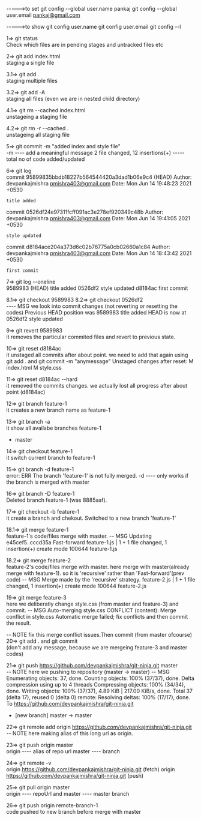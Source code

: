 <!-- NOTE  git config-->

----->to set
git config --global user.name pankaj
git config --global user.email pankaj@gmail.com

----->to show
git config user.name
git config user.email
git config --l

1=> git status
\
Check which files are in pending stages and untracked files etc

<!-- Normally 3 steps of file MSG  MODIFIED STAGING COMMITTED -->

2=> git add index.html
\
staging a single file

3.1=> git add .
\
staging multiple files

3.2=> git add -A
\
staging all files (even we are in nested child directory)

4.1=> git rm --cached index.html
\
unstageing a staging file

4.2=> git rm -r --cached .
\
unstageing all staging file

5=> git commit -m "added index and style file"
\
-m ---- add a meaningful message
2 file changed, 12 insertions(+) ----- total no of code added/updated

<!-- NOTE log (NORMAL AND CONDENSED) -->

6=> git log
\
commit 95899835bbdb18227b564544420a3dad1b06e9c4 (HEAD)
Author: devpankajmishra <pmishra403@gmail.com>
Date: Mon Jun 14 19:48:23 2021 +0530

    title added

commit 0526df24e97311fcff091ac3e278ef920349c48b
Author: devpankajmishra <pmishra403@gmail.com>
Date: Mon Jun 14 19:41:05 2021 +0530

    style updated

commit d8184ace204a373d6c02b76775a0cb02660a1c84
Author: devpankajmishra <pmishra403@gmail.com>
Date: Mon Jun 14 18:43:42 2021 +0530

    first commit

7=> git log --oneline
\
9589983 (HEAD) title added
0526df2 style updated
d8184ac first commit

<!-- NOTE  Revert stages/commits -->

8.1=> git checkout 9589983
8.2=> git checkout 0526df2
\
---- MSG we look into commit changes (not reverting or resetting the codes)
Previous HEAD position was 9589983 title added
HEAD is now at 0526df2 style updated

9=> git revert 9589983
\
it removes the particular commited files and revert to previous state.

10=> git reset d8184ac
\
it unstaged all commits after about point. we need to add that again using git add . and git commit -m "anymessage"
Unstaged changes after reset:
M index.html
M style.css

11=> git reset d8184ac --hard
\
it removed the commits changes. we actually lost all progress after about point (d8184ac)

<!-- NOTE  create Brances and merge with master branch  -->

12=> git branch feature-1
\
it creates a new branch name as feature-1

13=> git branch -a
\
it show all availabe branches
feature-1

- master

14=> git checkout feature-1
\
it switch current branch to feature-1

<!-- NOTE  we MERGE or DELETE branches from only master* branch -->

15=> git branch -d feature-1
\
error: ERR The branch 'feature-1' is not fully merged.
-d ---- only works if the branch is merged with master

16=> git branch -D feature-1
\
Deleted branch feature-1 (was 8885aaf).

17=> git checkout -b feature-1
\
it create a branch and chekout.
Switched to a new branch 'feature-1'

18.1=> git merge feature-1
\
feature-1's code/files merge with master.
-- MSG Updating e45cef5..cccd35a
Fast-forward
feature-1.js | 1 +
1 file changed, 1 insertion(+)
create mode 100644 feature-1.js

18.2=> git merge feature-2
\
feature-2's code/files merge with master.
here merge with master(already merge with feature-1). so it is 'recursive' rather than 'Fast-forward'(prev code)
-- MSG Merge made by the 'recursive' strategy.
feature-2.js | 1 +
1 file changed, 1 insertion(+)
create mode 100644 feature-2.js

19=> git merge feature-3
\
here we deliberatly change style.css (from master and feature-3) and commit.
-- MSG Auto-merging style.css
CONFLICT (content): Merge conflict in style.css
Automatic merge failed; fix conflicts and then commit the result.

-- NOTE fix this merge conflict issues.Then commit (from master ofcourse)
20=> git add . and git commit
\
(don't add any message, because we are mergeing feature-3 and master codes)

<!-- PART GITHUB (Remote git) -->

21=> git push https://github.com/devpankajmishra/git-ninja.git master
\
-- NOTE here we pushing to repository (master -> master)
-- MSG Enumerating objects: 37, done.
Counting objects: 100% (37/37), done.
Delta compression using up to 4 threads
Compressing objects: 100% (34/34), done.
Writing objects: 100% (37/37), 4.89 KiB | 217.00 KiB/s, done.
Total 37 (delta 17), reused 0 (delta 0)
remote: Resolving deltas: 100% (17/17), done.
To https://github.com/devpankajmishra/git-ninja.git

- [new branch] master -> master

22=> git remote add origin https://github.com/devpankajmishra/git-ninja.git
\
-- NOTE here making alias of this long url as origin.

23=> git push origin master
\
origin ---- alias of repo url
master ---- branch

24=> git remote -v
\
origin https://github.com/devpankajmishra/git-ninja.git (fetch)
origin https://github.com/devpankajmishra/git-ninja.git (push)

25=> git pull origin master
\
origin ---- repoUrl and master ---- master branch

26=> git push origin remote-branch-1
\
code pushed to new branch before merge with master
